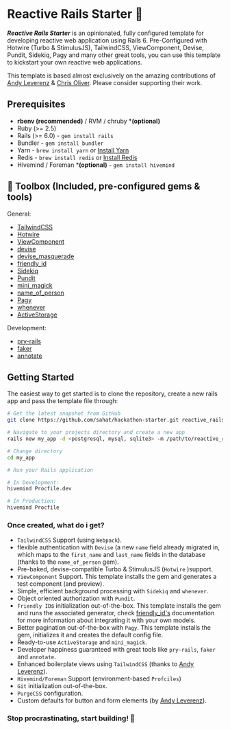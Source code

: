 # Reactive Rails Starter :rocket:

***Reactive Rails Starter*** is an opinionated, fully configured template for developing reactive web application using Rails 6. Pre-Configured with Hotwire (Turbo & StimulusJS), TailwindCSS, ViewComponent, Devise, Pundit, Sidekiq, Pagy and many other great tools, you can use this template to kickstart your own reactive web applications.

This template is based almost exclusively on the amazing contributions of [Andy Leverenz](https://github.com/justalever) & [Chris Oliver](https://twitter.com/excid3/). Please consider supporting their work.

## Prerequisites
* **rbenv (recommended)** / RVM / chruby ***(optional)**
* Ruby (>= 2.5)
* Rails (>= 6.0) - `gem install rails` 
* Bundler - `gem install bundler`
* Yarn - `brew install yarn` or [Install Yarn](https://yarnpkg.com/en/docs/install)
* Redis - `brew install redis` or [Install Redis](https://redis.io)
* Hivemind / Foreman ***(optional)** - `gem install hivemind` 

## :hammer: Toolbox (Included, pre-configured gems & tools)
 General:

- [TailwindCSS](https://tailwindcss.com)
- [Hotwire](https://hotwire.dev)
- [ViewComponent](https://viewcomponent.org)
- [devise](https://github.com/plataformatec/devise)
- [devise_masquerade](https://github.com/oivoodoo/devise_masquerade)
- [friendly_id](https://github.com/norman/friendly_id)
- [Sidekiq](https://github.com/mperham/sidekiq)
- [Pundit](https://github.com/varvet/pundit)
- [mini_magick](https://github.com/minimagick/minimagick)
- [name_of_person](https://github.com/basecamp/name_of_person)
- [Pagy](https://github.com/ddnexus/pagy)
- [whenever](https://github.com/javan/whenever)
- [ActiveStorage](https://edgeguides.rubyonrails.org/active_storage_overview.html)

Development:

- [pry-rails](https://github.com/rweng/pry-rails)
- [faker](https://github.com/faker-ruby/faker)
- [annotate](https://github.com/ctran/annotate_models)

## Getting Started

The easiest way to get started is to clone the repository, create a new rails app and pass the template file through:

```bash
# Get the latest snapshot from GitHub
git clone https://github.com/sahat/hackathon-starter.git reactive_rails_starter

# Navigate to your projects directory and create a new app
rails new my_app -d <postgresql, mysql, sqlite3> -m /path/to/reactive_rails_starter/template.rb

# Change directory
cd my_app

# Run your Rails application

# In Development:
hivemind Procfile.dev

# In Production:
hivemind Procfile
```

### Once created, what do i get?

- `TailwindCSS` Support (using `Webpack`).
- flexible authentication with `Devise` (a new `name` field already migrated in, which maps to the `first_name` and `last_name` fields in the database (thanks to the `name_of_person` gem). 
- Pre-baked, devise-compatible Turbo & StimulusJS (`Hotwire` )support.
- `ViewComponent` Support. This template installs the gem and generates a test component (and preview).
- Simple, efficient background processing with `Sidekiq` and `whenever`.
- Object oriented authorization with `Pundit`.
- `Friendly ID`s initialization out-of-the-box. This template installs the gem and runs the associated generator, check [friendly_id's](https://github.com/norman/friendly_id) documentation for more information about integrating it with your own models.
- Better pagination out-of-the-box with `Pagy`. This template installs the gem, initializes it and creates the default config file. 
- Ready-to-use `ActiveStorage` and `mini_magick`.
- Developer happiness guaranteed with great tools like `pry-rails`, `faker` and `annotate`.
- Enhanced boilerplate views using `TailwindCSS` (thanks to [Andy Leverenz](https://github.com/justalever)).
- `Hivemind/Foreman` Support (environment-based `Profciles`)
- `Git` initialization out-of-the-box.
- `PurgeCSS` configuration.
- Custom defaults for button and form elements (by [Andy Leverenz](https://github.com/justalever)).

### Stop procrastinating, start building! :muscle:
